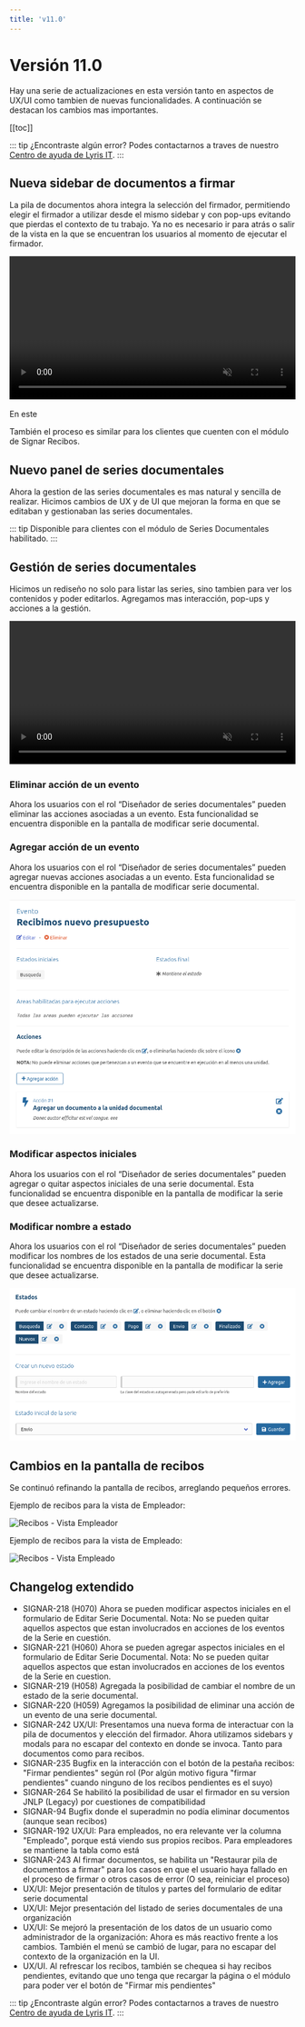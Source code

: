 ```yaml
---
title: 'v11.0'
---
```


# Versión 11.0

Hay una serie de actualizaciones en esta versión tanto en aspectos de UX/UI como tambien de nuevas funcionalidades. A continuación se destacan los cambios mas importantes.

[[toc]]

::: tip ¿Encontraste algún error?
Podes contactarnos a traves de nuestro [Centro de ayuda de Lyris IT](https://soporte-lyris.atlassian.net/servicedesk/customer/portals).
:::

## Nueva sidebar de documentos a firmar

La pila de documentos ahora integra la selección del firmador, permitiendo elegir el firmador a utilizar desde el mismo sidebar y con pop-ups evitando que pierdas el contexto de tu trabajo. Ya no es necesario ir para atrás o salir de la vista en la que se encuentran los usuarios al momento de ejecutar el firmador.


<video width="100%" autoplay loop muted>
  <source :src="$withBase('/images/v11/sidebar-firmador-demo.webm')" type="video/webm">
  Your browser does not support the video tag.
</video> 

En este 


<ClientOnly>
  <ImageCompare left-url="/images/v11/sidebar-firmador-old.png" right-url="/images/v11/sidebar-firmador-new.png" description="A la izquierda se encuentra la versión anterior, a la derecha, la nueva. Podes comparar utilizando la barra central."/>
</ClientOnly>

También el proceso es similar para los clientes que cuenten con el módulo de Signar Recibos.

## Nuevo panel de series documentales

Ahora la gestion de las series documentales es mas natural y sencilla de realizar. Hicimos cambios de UX y de UI que mejoran la forma en que se editaban y gestionaban las series documentales.

<ClientOnly>
  <ImageCompare left-url="/images/v11/series-documentales02.png" right-url="/images/v11/series-documentales01.png" description="A la izquierda se encuentra la versión anterior, a la derecha, la nueva. Podes comparar utilizando la barra central."/>
</ClientOnly>

::: tip
Disponible para clientes con el módulo de Series Documentales habilitado.
:::

## Gestión de series documentales

Hicimos un rediseño no solo para listar las series, sino tambien para ver los contenidos y poder editarlos. Agregamos mas interacción, pop-ups y acciones a la gestión.

<video width="100%" autoplay loop muted>
  <source :src="$withBase('/images/v11/series.webm')" type="video/webm">
  Your browser does not support the video tag.
</video> 

### Eliminar acción de un evento

Ahora los usuarios con el rol “Diseñador de series documentales” pueden eliminar las acciones asociadas a un evento. Esta funcionalidad se encuentra disponible en la pantalla de modificar serie documental.

### Agregar acción de un evento

Ahora los usuarios con el rol “Diseñador de series documentales” pueden agregar nuevas acciones asociadas a un evento. Esta funcionalidad se encuentra disponible en la pantalla de modificar serie documental.

<img src="/images/v11/series-eventos02.png">

### Modificar aspectos iniciales

Ahora los usuarios con el rol “Diseñador de series documentales” pueden agregar o quitar aspectos iniciales de una serie documental. Esta funcionalidad se encuentra disponible en la pantalla de modificar la serie que desee actualizarse.

### Modificar nombre a estado

Ahora los usuarios con el rol “Diseñador de series documentales” pueden modificar los nombres de los estados de una serie documental. Esta funcionalidad se encuentra disponible en la pantalla de modificar la serie que desee actualizarse.

<img src="/images/v11/series-estados.png">

## Cambios en la pantalla de recibos

Se continuó refinando la pantalla de recibos, arreglando pequeños errores.

Ejemplo de recibos para la vista de Empleador:

<img :src="$withBase('/images/v11/recibos01.png')" alt="Recibos - Vista Empleador">

Ejemplo de recibos para la vista de Empleado:

<img :src="$withBase('/images/v11/recibos02.png')" alt="Recibos - Vista Empleado">

## Changelog extendido

- SIGNAR-218 (H070) Ahora se pueden modificar aspectos iniciales en el formulario de Editar Serie Documental. Nota: No se pueden quitar aquellos aspectos que estan involucrados en acciones de los eventos de la Serie en cuestión.
- SIGNAR-221 (H060) Ahora se pueden agregar aspectos iniciales en el formulario de Editar Serie Documental. Nota: No se pueden quitar aquellos aspectos que estan involucrados en acciones de los eventos de la Serie en cuestion.
- SIGNAR-219 (H058) Agregada la posibilidad de cambiar el nombre de un estado de la serie documental.
- SIGNAR-220 (H059) Agregamos la posibilidad de eliminar una acción de un evento de una serie documental.
- SIGNAR-242 UX/UI: Presentamos una nueva forma de interactuar con la pila de documentos y elección del firmador. Ahora utilizamos sidebars y modals para no escapar del contexto en donde se invoca. Tanto para documentos como para recibos.
- SIGNAR-235 Bugfix en la interacción con el botón de la pestaña recibos: "Firmar pendientes" según rol (Por algún motivo figura "firmar pendientes" cuando ninguno de los recibos pendientes es el suyo)
- SIGNAR-264 Se habilitó la posibilidad de usar el firmador en su version JNLP (Legacy) por cuestiones de compatibilidad
- SIGNAR-94 Bugfix donde el superadmin no podía eliminar documentos (aunque sean recibos)
- SIGNAR-192 UX/UI: Para empleados, no era relevante ver la columna "Empleado", porque está viendo sus propios recibos. Para empleadores se mantiene la tabla como está
- SIGNAR-243 Al firmar documentos, se habilita un "Restaurar pila de documentos a firmar" para los casos en que el usuario haya fallado en el proceso de firmar o otros casos de error (O sea, reiniciar el proceso)
- UX/UI: Mejor presentación de títulos y partes del formulario de editar serie documental
- UX/UI: Mejor presentación del listado de series documentales de una organización
- UX/UI: Se mejoró la presentación de los datos de un usuario como administrador de la organización: Ahora es más reactivo frente a los cambios. También el menú se cambió de lugar, para no escapar del contexto de la organización en la UI.
- UX/UI. Al refrescar los recibos, también se chequea si hay recibos pendientes, evitando que uno tenga que recargar la página o el módulo para poder ver el botón de "Firmar mis pendientes"

::: tip ¿Encontraste algún error?
Podes contactarnos a traves de nuestro [Centro de ayuda de Lyris IT](https://soporte-lyris.atlassian.net/servicedesk/customer/portals).
:::